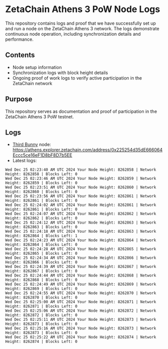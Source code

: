 # ZetaChain Athens 3 PoW Node Logs
This repository contains logs and proof that we have successfully set up and run a node on the ZetaChain Athens 3 network. The logs demonstrate continuous node operation, including synchronization details and performance.

## Contents
- Node setup information
- Synchronization logs with block height details
- Ongoing proof of work logs to verify active participation in the ZetaChain network

## Purpose
This repository serves as documentation and proof of participation in the ZetaChain Athens 3 PoW testnet.

## Logs

- [Third Bunny](https://thirdbunny.xyz/) node: https://athens.explorer.zetachain.com/address/0x225254d35dE666064Eccc5ce16eF1D8bF8D7b5EE
- Latest logs:
```
Wed Dec 25 02:23:40 AM UTC 2024 Your Node Height: 8262858 | Network Height: 8262858 | Blocks Left: 0
Wed Dec 25 02:23:46 AM UTC 2024 Your Node Height: 8262859 | Network Height: 8262859 | Blocks Left: 0
Wed Dec 25 02:23:51 AM UTC 2024 Your Node Height: 8262860 | Network Height: 8262860 | Blocks Left: 0
Wed Dec 25 02:23:56 AM UTC 2024 Your Node Height: 8262861 | Network Height: 8262861 | Blocks Left: 0
Wed Dec 25 02:24:02 AM UTC 2024 Your Node Height: 8262861 | Network Height: 8262861 | Blocks Left: 0
Wed Dec 25 02:24:07 AM UTC 2024 Your Node Height: 8262862 | Network Height: 8262862 | Blocks Left: 0
Wed Dec 25 02:24:12 AM UTC 2024 Your Node Height: 8262863 | Network Height: 8262863 | Blocks Left: 0
Wed Dec 25 02:24:18 AM UTC 2024 Your Node Height: 8262863 | Network Height: 8262864 | Blocks Left: 1
Wed Dec 25 02:24:23 AM UTC 2024 Your Node Height: 8262864 | Network Height: 8262864 | Blocks Left: 0
Wed Dec 25 02:24:28 AM UTC 2024 Your Node Height: 8262865 | Network Height: 8262865 | Blocks Left: 0
Wed Dec 25 02:24:34 AM UTC 2024 Your Node Height: 8262866 | Network Height: 8262866 | Blocks Left: 0
Wed Dec 25 02:24:39 AM UTC 2024 Your Node Height: 8262867 | Network Height: 8262867 | Blocks Left: 0
Wed Dec 25 02:24:44 AM UTC 2024 Your Node Height: 8262868 | Network Height: 8262868 | Blocks Left: 0
Wed Dec 25 02:24:49 AM UTC 2024 Your Node Height: 8262869 | Network Height: 8262869 | Blocks Left: 0
Wed Dec 25 02:24:55 AM UTC 2024 Your Node Height: 8262870 | Network Height: 8262870 | Blocks Left: 0
Wed Dec 25 02:25:00 AM UTC 2024 Your Node Height: 8262871 | Network Height: 8262871 | Blocks Left: 0
Wed Dec 25 02:25:06 AM UTC 2024 Your Node Height: 8262872 | Network Height: 8262872 | Blocks Left: 0
Wed Dec 25 02:25:11 AM UTC 2024 Your Node Height: 8262873 | Network Height: 8262873 | Blocks Left: 0
Wed Dec 25 02:25:16 AM UTC 2024 Your Node Height: 8262873 | Network Height: 8262873 | Blocks Left: 0
Wed Dec 25 02:25:22 AM UTC 2024 Your Node Height: 8262874 | Network Height: 8262874 | Blocks Left: 0
```
